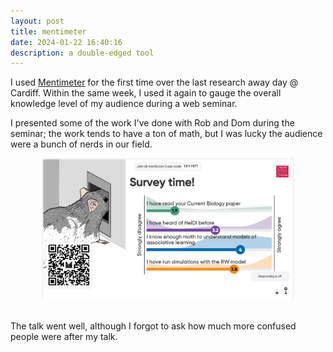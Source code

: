 ```yaml
---
layout: post
title: mentimeter
date: 2024-01-22 16:40:16
description: a double-edged tool
---
```


I used [Mentimeter](https://www.mentimeter.com/) for the first time over the last research away day @ Cardiff. Within the same week, I used it again to gauge the overall knowledge level of my audience during a web seminar.

I presented some of the work I've done with Rob and Dom during the seminar; the work tends to have a ton of math, but I was lucky the audience were a bunch of nerds in our field.

<center><img src="/assets/img/mentimeter-palm.png" width="80%"></center><br>

The talk went well, although I forgot to ask how much more confused people were after my talk.